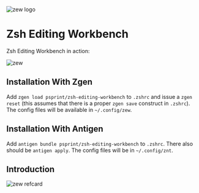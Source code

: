 ![zew logo](http://imageshack.com/a/img910/7592/HGM1Wo.gif)

# Zsh Editing Workbench

Zsh Editing Workbench in action:

![zew](http://imageshack.com/a/img911/7091/wJKRAk.gif)

## Installation With Zgen

Add `zgen load psprint/zsh-editing-workbench` to `.zshrc` and issue a `zgen reset` (this assumes that there is a proper `zgen save` construct in `.zshrc`).
The config files will be available in `~/.config/zew`.

## Installation With Antigen
Add `antigen bundle psprint/zsh-editing-workbench` to `.zshrc`. There also
should be `antigen apply`. The config files will be in `~/.config/znt`.

## Introduction

![zew refcard](http://imageshack.com/a/img905/6423/XfzdYE.png)

